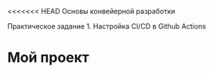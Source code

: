 <<<<<<< HEAD
Основы конвейерной разработки

Практическое задание 1. Настройка CI/CD в Github Actions

# Мой проект
